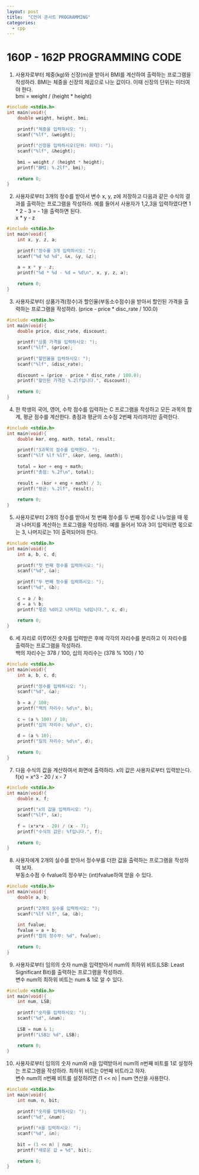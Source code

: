 ```yaml
---
layout: post
title:  "C언어 콘서트 PROGRAMMING"
categories:
  - cpp
---
```

# 160P - 162P PROGRAMMING CODE

1.  사용자로부터 체중(kg)와 신장(m)을 받아서 BMI를 계산하여 출력하는 프로그램을 작성하라. BMI는 체중을 신장의 제곱으로 나눈 값이다. 
이때 신장의 단위는 미터여야 한다.   
bmi = weight / (height * height)
```c
#include <stdio.h>
int main(void){
	double weight, height, bmi;
	
	printf("체중을 입력하시오: ");
	scanf("%lf", &weight);
	
	printf("신장을 입력하시오(단위: 미터): ");
	scanf("%lf", &height);
	
	bmi = weight / (height * height);
	printf("BMI: %.2lf", bmi);
	
	return 0;
}  
```

2.  사용자로부터 3개의 정수를 받아서 변수 x, y, z에 저장하고 다음과 같은 수식의 결과를 출력하는 프로그램을 작성하라. 예를 들어서 사용자가 1,2,3을 입력하였다면 1 * 2 - 3 = - 1을 출력하면 된다.   
x * y - z
```c
#include <stdio.h>
int main(void){
	int x, y, z, a;
	
	printf("정수를 3개 입력하시오: ");
	scanf("%d %d %d", &x, &y, &z);
	
	a = x * y - z;
	printf("%d * %d - %d = %d\n", x, y, z, a);
	 
	return 0;
}  
```

3.  사용자로부터 상품가격(정수)과 할인율(부동소수점수)을 받아서 할인된 가격을 출력하는 프로그램을 작성하라.
(price - price * disc_rate / 100.0)
```c
#include <stdio.h>
int main(void){
	double price, disc_rate, discount;
	
	printf("상품 가격을 입력하시오: ");
	scanf("%lf", &price);
	
	printf("할인율을 입력하시오: ");
	scanf("%lf", &disc_rate);
	
	discount = (price - price * disc_rate / 100.0);
	printf("할인된 가격은 %.2lf입니다.", discount);
	 
	return 0;
}  
```

4.  한 학생의 국어, 영어, 수학 점수를 입력하는 C 프로그램을 작성하고 모든 과목의 합계, 평균 점수를 계산한다. 총점과 평균의 소수점 2번째 자리까지만 출력한다.
```c
#include <stdio.h>
int main(void){
	double kor, eng, math, total, result;
	
	printf("3과목의 점수를 입력한다. ");
	scanf("%lf %lf %lf", &kor, &eng, &math);
	
	total = kor + eng + math;
	printf("총점: %.2f\n", total);
	
	result = (kor + eng + math) / 3;
	printf("평균: %.2lf", result);
	
	return 0;
}  
```

5.  사용자로부터 2개의 정수를 받아서 첫 번째 정수를 두 번째 정수로 나누었을 때 몫과 나머지를 계산하는 프로그램을 작성하라. 예를 들어서 10과 3이 입력되면 몫으로는 3, 나머지로는 1이 출력되어야 한다.
```c
#include <stdio.h>
int main(void){
	int a, b, c, d;
	
	printf("첫 번째 정수를 입력하시오: ");
	scanf("%d", &a);
	
	printf("두 번째 정수를 입력하시오: ");
	scanf("%d", &b);
	
	c = a / b;
	d = a % b;
	printf("몫은 %d이고 나머지는 %d입니다.", c, d);
	
	return 0;
}  
```

6.  세 자리로 이루어진 숫자를 입력받은 후에 각각의 자리수를 분리하고 이 자리수를 출력하는 프로그램을 작성하라.   
백의 자리수는 378 / 100, 십의 자리수는 (378 % 100) / 10
```c
#include <stdio.h>
int main(void){
	int a, b, c, d;
	
	printf("정수를 입력하시오: ");
	scanf("%d", &a);
	
	b = a / 100;
	printf("백의 자리수: %d\n", b);
	
	c = (a % 100) / 10;
	printf("십의 자리수: %d\n", c);
	
	d = (a % 10);
	printf("일의 자리수: %d\n", d);
	 
	return 0;
}  
```

7.  다음 수식의 값을 계산하여서 화면에 출력하라. x의 값은 사용자로부터 입력받는다.   
f(x) = x^3 - 20 / x - 7    
```c
#include <stdio.h>
int main(void){
	double x, f;
	
	printf("x의 값을 입력하시오: ");
	scanf("%lf", &x);
	
	f = (x*x*x - 20) / (x - 7);
	printf("수식의 값은: %f입니다.", f);
	
	return 0;
}  
```

8.  사용자에게 2개의 실수를 받아서 정수부를 더한 값을 출력하는 프로그램을 작성하여 보자.   
부동소수점 수 fvalue의 정수부는 (int)fvalue하여 얻을 수 있다.
```c
#include <stdio.h>
int main(void){
	double a, b;
	
	printf("2개의 실수를 입력하시오: ");
	scanf("%lf %lf", &a, &b);
	
	int fvalue;
	fvalue = a + b;
	printf("합의 정수부: %d", fvalue);
	 
	return 0;
}  
```

9.  사용자로부터 임의의 숫자 num을 입력받아서 num의 최하위 비트(LSB: Least Significant Bit)를 출력하는 프로그램을 작성하라.    
변수 num의 최하위 비트는 num & 1로 알 수 있다.
```c
#include <stdio.h>
int main(void){
	int num, LSB;
	
	printf("숫자를 입력하시오: ");
	scanf("%d", &num);
	
	LSB = num & 1;
	printf("LSB는 %d", LSB);
	
	return 0;
}  
```

10.  사용자로부터 임의의 숫자 num와 n을 입력받아서 num의 n번째 비트를 1로 설정하는 프로그램을 작성하라. 최하위 비트는 0번째 비트라고 하자.    
변수 num의 n번째 비트를 설정하려면 (1 << n) | num 연산을 사용한다.   
```c
#include <stdio.h>
int main(void){
	int num, n, bit;
	
	printf("숫자를 입력하시오: ");
	scanf("%d", &num);
	
	printf("n을 입력하시오: ");
	scanf("%d", &n);
	
	bit = (1 << n) | num;
	printf("새로운 값 = %d", bit);
	
	return 0;
}   
```
